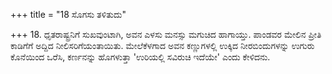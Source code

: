 +++
title = "18 ಸೊಗಸು ತಳಿತುದು"

+++
18. ಧೃತರಾಷ್ಟ್ರನಿಗೆ ಸುಖವುಂಟಾಗಿ, ಅವನ ಎಳಸು ಮನಸ್ಸು ಮಗುಚಿದ ಹಾಗಾಯ್ತು. ಪಾಂಡವರ ಮೇಲಿನ ಪ್ರೀತಿ ಕಾಡಿಗೆಗೆ ಅದ್ದಿದ ನೀಲಿಸರಿಗೆಯಂತಾಯಿತು. ಮೇಲೆಕೆಳಗಾದ ಅವನ ಕಣ್ಣುಗಳಲ್ಲಿ ಉಕ್ಕಿದ ನೀರಬಿಂದುಗಳನ್ನು ಉಗುರು ಕೊನೆಯಿಂದ ಒರೆಸಿ, ಕರ್ಣನನ್ನು ಹೊಗಳುತ್ತಾ 'ಉರಿಯಲ್ಲಿ ಸವಿರುಚಿ ಇದೆಯೇ' ಎಂದು ಕೇಳಿದನು.
